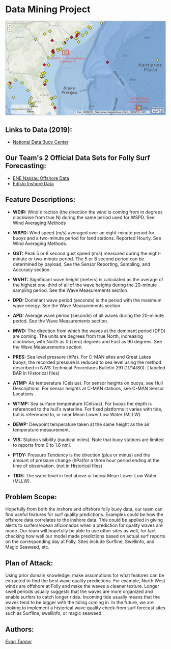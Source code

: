 # Data Mining Project
![Screenshot](DataSetSources.png)

## Links to Data (2019):
* [National Data Buoy Center](https://www.ndbc.noaa.gov)

## Our Team's 2 Official Data Sets for Folly Surf Forecasting:
* [ENE Nassau Offshore Data](https://www.ndbc.noaa.gov/station_history.php?station=41047)
* [Edisto Inshore Data](https://www.ndbc.noaa.gov/station_history.php?station=41004)

## Feature Descriptions:
* **WDIR:** Wind direction (the direction the wind is coming from in degrees clockwise from true N) during the same period used for WSPD. See Wind Averaging Methods

* **WSPD:** Wind speed (m/s) averaged over an eight-minute period for buoys and a two-minute period for land stations. Reported Hourly. See Wind Averaging Methods.

* **GST:** Peak 5 or 8 second gust speed (m/s) measured during the eight-minute or two-minute period. The 5 or 8 second period can be determined by payload, See the Sensor Reporting, Sampling, and Accuracy section.

* **WVHT:** Significant wave height (meters) is calculated as the average of the highest one-third of all of the wave heights during the 20-minute sampling period. See the Wave Measurements section.

* **DPD:** Dominant wave period (seconds) is the period with the maximum wave energy. See the Wave Measurements section.

* **APD:** Average wave period (seconds) of all waves during the 20-minute period. See the Wave Measurements section.

* **MWD:** The direction from which the waves at the dominant period (DPD) are coming. The units are degrees from true North, increasing clockwise, with North as 0 (zero) degrees and East as 90 degrees. See the Wave Measurements section.

* **PRES:** Sea level pressure (hPa). For C-MAN sites and Great Lakes buoys, the recorded pressure is reduced to sea level using the method described in NWS Technical Procedures Bulletin 291 (11/14/80). ( labeled BAR in Historical files)

* **ATMP:** Air temperature (Celsius). For sensor heights on buoys, see Hull Descriptions. For sensor heights at C-MAN stations, see C-MAN Sensor Locations

* **WTMP:** Sea surface temperature (Celsius). For buoys the depth is referenced to the hull's waterline. For fixed platforms it varies with tide, but is referenced to, or near Mean Lower Low Water (MLLW).

* **DEWP:** Dewpoint temperature taken at the same height as the air temperature measurement.

* **VIS:** Station visibility (nautical miles). Note that buoy stations are limited to reports from 0 to 1.6 nmi.

* **PTDY:** Pressure Tendency is the direction (plus or minus) and the amount of pressure change (hPa)for a three hour period ending at the time of observation. (not in Historical files)

* **TIDE:** The water level in feet above or below Mean Lower Low Water (MLLW).

## Problem Scope:

Hopefully from both the inshore and offshore folly buoy data, our team can find useful features for surf quality predictions. Examples could be how the offshore data correlates to the inshore data. This could be applied in giving alerts to surfers/ocean aficionados when a prediction for quality waves are made. Our team will hopefully be able to use other sites as well, for fact checking how well our model made predictions based on actual surf reports on the corresponding day at Folly. Sites include Surfline, Swellinfo, and Magic Seaweed, etc. 

## Plan of Attack:

Using prior domain knowledge, make assumptions for what features can be extracted to find the best wave quality predictions. For example, North West winds are offshore at Folly and make the waves a cleaner texture. Longer swell periods usually suggests that the waves are more organized and enable surfers to catch longer rides. Incoming tide usually means that the waves tend to be bigger with the tiding coming in. In the future, we are looking to implement a historical wave quality check from surf forecast sites such as Surfline, swellinfo, or magic seaweed. 


## Authors:

[*Evan Tanner*](https://github.com/surfevant)









